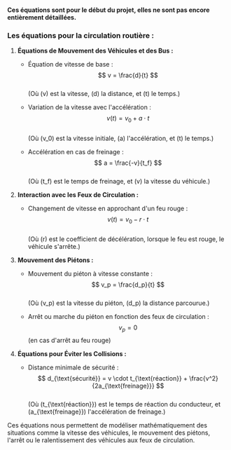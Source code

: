 
#### Ces équations sont pour le début du projet, elles ne sont pas encore entièrement détaillées.

### Les équations pour la circulation routière :

1. **Équations de Mouvement des Véhicules et des Bus :**

   - Équation de vitesse de base :  
     $$ v = \frac{d}{t} $$  
     (Où \(v\) est la vitesse, \(d\) la distance, et \(t\) le temps.)

   - Variation de la vitesse avec l'accélération :  
     $$ v(t) = v_0 + a \cdot t $$  
     (Où \(v_0\) est la vitesse initiale, \(a\) l'accélération, et \(t\) le temps.)

   - Accélération en cas de freinage :  
     $$ a = \frac{-v}{t_f} $$  
     (Où \(t_f\) est le temps de freinage, et \(v\) la vitesse du véhicule.)

2. **Interaction avec les Feux de Circulation :**

   - Changement de vitesse en approchant d'un feu rouge :  
     $$ v(t) = v_0 - r \cdot t $$  
     (Où \(r\) est le coefficient de décélération, lorsque le feu est rouge, le véhicule s'arrête.)

3. **Mouvement des Piétons :**

   - Mouvement du piéton à vitesse constante :  
     $$ v_p = \frac{d_p}{t} $$  
     (Où \(v_p\) est la vitesse du piéton, \(d_p\) la distance parcourue.)

   - Arrêt ou marche du piéton en fonction des feux de circulation :  
     $$ v_p = 0 $$ (en cas d'arrêt au feu rouge)

4. **Équations pour Éviter les Collisions :**

   - Distance minimale de sécurité :  
     $$ d_{\text{sécurité}} = v \cdot t_{\text{réaction}} + \frac{v^2}{2a_{\text{freinage}}} $$  
     (Où \(t_{\text{réaction}}\) est le temps de réaction du conducteur, et \(a_{\text{freinage}}\) l'accélération de freinage.)


Ces équations nous permettent de modéliser mathématiquement des situations comme la vitesse des véhicules, le mouvement des piétons, l'arrêt ou le ralentissement des véhicules aux feux de circulation.
